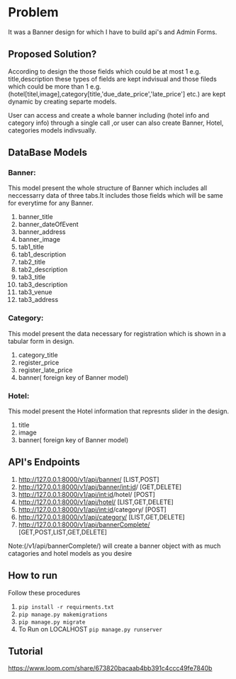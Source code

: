 # Problem
It was a Banner design for which I have to build api's and Admin Forms.

## Proposed Solution?
According to design the those fields  which could be at most 1 e.g. title,description these types of fields are kept 
indvisual and those fileds which could be more than 1 e.g. (hotel[titel,image],category[title,'due_date_price','late_price'] etc.) are kept dynamic by creating separte models.

User can access and create a whole banner including (hotel info and category info) through a single call ,or user can also create Banner, Hotel, categories models indivsually.

## DataBase Models

### Banner:
This model present the whole structure of Banner which includes all neccessarry data of three tabs.It includes those fields which will be same for everytime for any Banner.
  1. banner_title
  2. banner_dateOfEvent
  3. banner_address
  4. banner_image
  5. tab1_title
  6. tab1_description
  7. tab2_title
  8. tab2_description
  9. tab3_title
  10. tab3_description
  11. tab3_venue
  12. tab3_address

### Category:
This model present the data  necessary for registration which is shown in a tabular form in design.
  1. category_title
  2. register_price
  3. register_late_price
  4. banner( foreign key of Banner model)

### Hotel:
This model present the Hotel information that represnts slider in the design.
  1. title
  2. image
  3. banner( foreign key of Banner model)

## API's Endpoints
  1. http://127.0.0.1:8000/v1/api/banner/   [LIST,POST]
  2. http://127.0.0.1:8000/v1/api/banner/<int:id>/   [GET,DELETE]
  3. http://127.0.0.1:8000/v1/api/<int:id>/hotel/   [POST]
  4. http://127.0.0.1:8000/v1/api/hotel/   [LIST,GET,DELETE]
  5. http://127.0.0.1:8000/v1/api/<int:id>/category/   [POST]
  6. http://127.0.0.1:8000/v1/api/category/   [LIST,GET,DELETE]
  7. http://127.0.0.1:8000/v1/api/bannerComplete/   [GET,POST,LIST,GET,DELETE]

Note:(/v1/api/bannerComplete/) will create a banner object with as much catagories and hotel models as you desire <br/>



## How to run
Follow these procedures

  1. `pip install -r requirments.txt`
  2. `pip manage.py makemigrations`
  3. `pip manage.py migrate`
  4. To Run on LOCALHOST `pip manage.py runserver`

## Tutorial

https://www.loom.com/share/673820bacaab4bb391c4ccc49fe7840b
